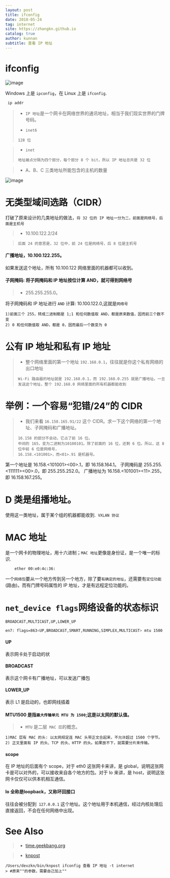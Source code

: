 ```yaml
---
layout: post
title: ifconfig
date: 2018-05-24
tag: internet
site: https://zhangkn.github.io
catalog: true
author: kunnan
subtitle: 查看 IP 地址
---
```




# ifconfig


![image](https://wx4.sinaimg.cn/large/006tBeITgy1frmeq85ly1j30ua0cqgmb.jpg)


Windows 上是 `ipconfig`，在 Linux 上是 `ifconfig`.

```sh
 ip addr
```

>* `IP 地址`是一个网卡在网络世界的通讯地址，相当于我们现实世界的门牌号码。
>
>* `inet6`
>```
> 128 位
>```


> * `inet`  
> 
> ```
> 地址被点分隔为四个部分，每个部分 8 个 bit，所以 IP 地址总共是 32 位
> ```


>*  A、B、C 三类地址所能包含的主机的数量


![image](https://wx4.sinaimg.cn/large/006tBeITgy1frmer8d7xxj31080aa40d.jpg)


# 无类型域间选路（CIDR）


打破了原来设计的几类地址的做法，`将 32 位的 IP 地址一分为二，前面是网络号，后面是主机号`

>* 10.100.122.2/24

>```
>后面 24 的意思是，32 位中，前 24 位是网络号，后 8 位是主机号
>```
>

#### 广播地址，10.100.122.255。
如果发送这个地址，所有 10.100.122 网络里面的机器都可以收到。

#### 子网掩码: 将子网掩码和 IP 地址按位计算 AND，就可得到网络号

>* 255.255.255.0。

将子网掩码和 IP 地址进行 `AND` 计算: 10.100.122.0,这就是`网络号`

```
1)前面三个 255，转成二进制都是 1;1 和任何数值取 AND，都是原来数值，因而前三个数不变
2) 0 和任何数值取 AND，都是 0，因而最后一个数变为 0
```



# 公有 IP 地址和私有 IP 地址


>* 整个网络里面的第一个地址 `192.168.0.1`，往往就是你这个私有网络的出口地址
>```
>Wi-Fi 路由器的地址就是 192.168.0.1，而 192.168.0.255 就是广播地址。一旦发送这个地址，整个 192.168.0 网络里面的所有机器都能收到
>```


# 举例：一个容易“犯错/24”的 CIDR

>* 我们来看 `16.158.165.91/22` 这个 CIDR。求一下这个网络的第一个地址、子网掩码和广播地址。
>```
>16.158 的部分不会动，它占了前 16 位。
>中间的 165，变为二进制为10100101。除了前面的 16 位，还剩 6 位。所以，这 8 位中前 6 位是网络号，
>16.158.<101001>，而<01>.91 是机器号。
>```


第一个地址是 16.158.<101001><00>.1，即 16.158.164.1。
子网掩码是 255.255.<111111><00>.0，即 255.255.252.0。
广播地址为 16.158.<101001><11>.255，即 16.158.167.255。


#  D 类是组播地址。

使用这一类地址，属于某个组的机器都能收到.` VXLAN 协议`

# MAC 地址

是一个网卡的物理地址，用十六进制；`MAC 地址`更像是身份证，是一个唯一的标识.
```
	ether 00:e0:4c:36:
```


一个`网络包`要从一个地方传到另一个地方，除了要`有确定的地址`，还需要有`定位功能`(路由)。而有门牌号码属性的 IP 地址，才是有远程定位功能的。


# `net_device flags`网络设备的状态标识


` BROADCAST,MULTICAST,UP,LOWER_UP `

```sh
en7: flags=863<UP,BROADCAST,SMART,RUNNING,SIMPLEX,MULTICAST> mtu 1500
```

#### UP

表示网卡处于启动的状

#### BROADCAST

表示这个网卡有广播地址，可以发送广播包

#### LOWER_UP

表示 L1 是启动的，也即网线插着


#### MTU1500 是指`最大传输单元 MTU 为 1500`;这是以太网的默认值。


>* `MTU` 是二层` MAC 层`的概念。

```
1)MAC 层有 MAC 的头: 以太网规定连 MAC 头带正文合起来，不允许超过 1500 个字节。
2) 正文里面有 IP 的头、TCP 的头、HTTP 的头。如果放不下，就需要分片来传输。
```

#### scope

在 IP 地址的后面有个 scope，对于 eth0 这张网卡来讲，是 global，说明这张网卡是可以对外的，可以接收来自各个地方的包。对于 lo 来讲，是 host，说明这张网卡仅仅可以供本机相互通信。

#### lo 全称是loopback，又称环回接口

往往会被分配到` 127.0.0.1` 这个地址。这个地址用于本机通信，经过内核处理后直接返回，不会在任何网络中出现。


# See Also 

>* [time.geekbang.org](https://time.geekbang.org/column/article/7772)
>

>* [knpost](https://github.com/zhangkn/KNBin/blob/master/knpost) 
>
```
/Users/devzkn/bin/knpost ifconfig 查看 IP 地址 -t internet
> #原来""的参数，需要自己加上""
```

